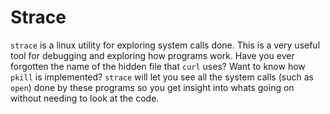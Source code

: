 # Strace

`strace` is a linux utility for exploring system calls done. This is a very useful tool for debugging and exploring how programs work.  Have you ever forgotten the name of the hidden file that `curl` uses?  Want to know how `pkill` is implemented?  `strace` will let you see all the system calls (such as `open`) done by these programs so you get insight into whats going on without needing to look at the code.
